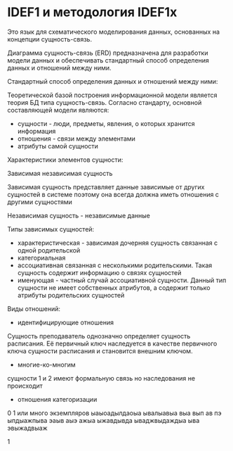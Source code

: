 # IDEF1 и методология IDEF1x

Это язык для схематического моделирования данных, основанных на концепции сущность-связь.

Диаграмма сущность-связь (ERD) предназначена для разработки модели данных и обеспечивать стандартный способ определения данных и отношений между ними.

Стандартный способ определения данных и отношений между ними:

Теоретической базой построения информационной модели является теория БД типа сущность-связь. Согласно стандарту, основной составляющей модели являются:

- сущности - люди, предметы, явления, о которых хранится информация
- отношения - связи между элементами
- атрибуты самой сущности

Характеристики элементов сущности:

Зависимая независимая сущность

Зависимая сущность представляет данные зависимые от других сущностей в системе поэтому она всегда должна иметь отношения с другими сущностями 

Независимая сущность - независимые данные

Типы зависимых сущностей:

- характеристическая - зависимая дочерняя сущность связанная с одной родительской
- категориальная
- ассоциативная связанная с несколькими родительскими. Такая сущность содержит информацию о связях сущностей
- именующая - частный случай ассоциативной сущности. Данный тип сущности не имеет собственных атрибутов, а содержит только атрибуты родительских сущностей

Виды отношений:

- идентифицирующие отношения

Сущность преподаватель однозначно определяет сущность расписания. Её первичный ключ наследуется в качестве первичного ключа сущности расписания и становится внешним ключом.

- многие-ко-многим

сущности 1 и 2 имеют формальную связь но наследования не происходит

- отношения категоризации

0 1 или много экземпляров 
ыаыоадылдаоыа
ывалыавыа
выа
вып
ав
пэ
ыпдыажпыва
эаыв
аыэ
ажыа
ыжавдывда
ываджвыдаждыа
ыва
эвыжадвыаж

1 
